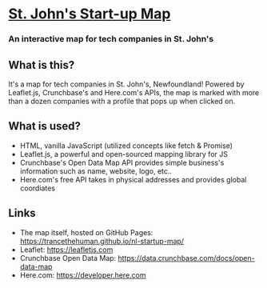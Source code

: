 # [St. John's Start-up Map](https://trancethehuman.github.io/nl-startup-map/)
### An interactive map for tech companies in St. John's


## What is this?
It's a map for tech companies in St. John's, Newfoundland! Powered by Leaflet.js, Crunchbase's and Here.com's APIs, the map is marked with more than a dozen companies with a profile that pops up when clicked on.

## What is used?
* HTML, vanilla JavaScript (utilized concepts like fetch & Promise)
* Leaflet.js, a powerful and open-sourced mapping library for JS
* Crunchbase's Open Data Map API provides simple business's information such as name, website, logo, etc..
* Here.com's free API takes in physical addresses and provides global coordiates

## Links
* The map itself, hosted on GitHub Pages: https://trancethehuman.github.io/nl-startup-map/
* Leaflet: https://leafletjs.com
* Crunchbase Open Data Map: https://data.crunchbase.com/docs/open-data-map
* Here.com: https://developer.here.com